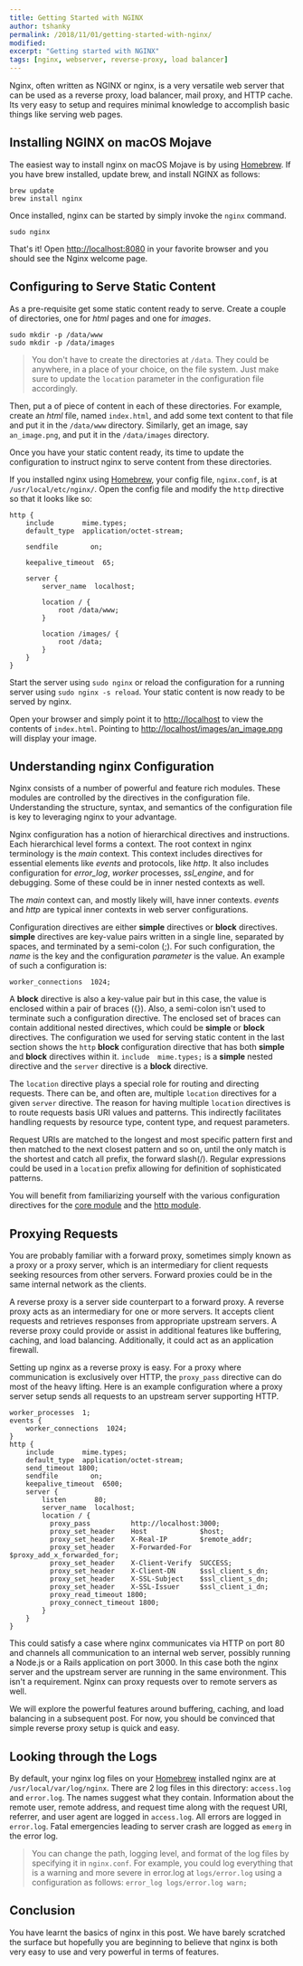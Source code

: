 ```yaml
---
title: Getting Started with NGINX
author: tshanky
permalink: /2018/11/01/getting-started-with-nginx/
modified:
excerpt: "Getting started with NGINX"
tags: [nginx, webserver, reverse-proxy, load balancer]
---
```

Nginx, often written as NGINX or nginx, is a very versatile web server that can be used as a reverse proxy, load balancer, mail proxy, and HTTP cache. Its very easy to setup and requires minimal knowledge to accomplish basic things like serving web pages.

## Installing NGINX on macOS Mojave

The easiest way to install nginx on macOS Mojave is by using [Homebrew](https://brew.sh/ "Homebrew"). If you have brew installed, update brew, and install NGINX as follows:

```
brew update
brew install nginx
```

Once installed, nginx can be started by simply invoke the `nginx` command.

```
sudo nginx
```

That's it! Open [http://localhost:8080](http://localhost:8080) in your favorite browser and you should see the Nginx welcome page.

## Configuring to Serve Static Content

As a pre-requisite get some static content ready to serve. Create a couple of directories, one for *html* pages and one for *images*.

```
sudo mkdir -p /data/www
sudo mkdir -p /data/images
```
> You don't have to create the directories at `/data`. They could be anywhere, in a place of your choice, on the file system. Just make sure to update the `location` parameter in the configuration file accordingly.

Then, put a of piece of content in each of these directories. For example, create an *html* file, named `index.html`, and add some text content to that file and put it in the `/data/www` directory. Similarly, get an image, say `an_image.png`, and put it in the `/data/images` directory.

Once you have your static content ready, its time to update the configuration to instruct nginx to serve content from these directories.

If you installed nginx using [Homebrew](https://brew.sh/ "Homebrew"), your config file, `nginx.conf`, is at `/usr/local/etc/nginx/`. Open the config file and modify the `http` directive so that it looks like so:

```
http {
    include       mime.types;
    default_type  application/octet-stream;

    sendfile        on;

    keepalive_timeout  65;

    server {
        server_name  localhost;

        location / {
            root /data/www;
        }

        location /images/ {
            root /data;
        }
    }
}
```

Start the server using `sudo nginx` or reload the configuration for a running server using `sudo nginx -s reload`. Your static content is now ready to be served by nginx.

Open your browser and simply point it to [http://localhost](http://localhost "index at localhost") to view the contents of `index.html`. Pointing to [http://localhost/images/an_image.png](http://localhost/images/an_image.png "images at localhost") will display your image.

## Understanding nginx Configuration

Nginx consists of a number of powerful and feature rich modules. These modules are controlled by the directives in the configuration file. Understanding the structure, syntax, and semantics of the configuration file is key to leveraging nginx to your advantage.

Nginx configuration has a notion of hierarchical directives and instructions. Each hierarchical level forms a context. The root context in nginx terminology is the *main* context. This context includes directives for essential elements like *events* and protocols, like *http*. It also includes configuration for *error_log*,  *worker* processes, *ssl_engine*, and for debugging. Some of these could be in inner nested contexts as well.

The *main* context can, and mostly likely will, have inner contexts. *events* and *http* are typical inner contexts in web server configurations.

Configuration directives are either **simple** directives or **block** directives. **simple** directives are key-value pairs written in a single line, separated by spaces, and terminated by a semi-colon (;). For such configuration, the *name* is the key and the configuration *parameter* is the value. An example of such a configuration is:

```
worker_connections  1024;
```

A **block** directive is also a key-value pair but in this case, the value is enclosed within a pair of braces ({}). Also, a semi-colon isn't used to terminate such a configuration directive. The enclosed set of braces can contain additional nested directives, which could be **simple** or **block** directives. The configuration we used for serving static content in the last section shows the `http` **block** configuration directive that has both **simple** and **block** directives within it. `include  mime.types;` is a **simple** nested directive and the `server` directive is a **block** directive.

The `location` directive plays a special role for routing and directing requests. There can be, and often are, multiple `location` directives for a given `server` directive. The reason for having multiple `location` directives is to route requests basis URI values and patterns. This indirectly facilitates handling requests by resource type, content type, and request parameters.

Request URIs are matched to the longest and most specific pattern first and then matched to the next closest pattern and so on, until the only match is the shortest and catch all prefix, the forward slash(/). Regular expressions could be used in a `location` prefix allowing for definition of sophisticated patterns.

You will benefit from familiarizing yourself with the various configuration directives for the [core module](https://nginx.org/en/docs/ngx_core_module.html "Nginx Core Module Configuration") and the [http module](http://nginx.org/en/docs/http/ngx_http_core_module.html "Nginx HTTP Core Module Configuration"). 

## Proxying Requests

You are probably familiar with a forward proxy, sometimes simply known as a proxy or a proxy server, which is an intermediary for client requests seeking resources from other servers. Forward proxies could be in the same internal network as the clients.

A reverse proxy is a server side counterpart to a forward proxy. A reverse proxy acts as an intermediary for one or more servers. It accepts client requests and retrieves responses from appropriate upstream servers. A reverse proxy could provide or assist in additional features like buffering, caching, and load balancing. Additionally, it could act as an application firewall.

Setting up nginx as a reverse proxy is easy. For a proxy where communication is exclusively over HTTP, the `proxy_pass` directive can do most of the heavy lifting. Here is an example configuration where a proxy server setup sends all requests to an upstream server supporting HTTP. 

```
worker_processes  1;
events {
    worker_connections  1024;
}
http {
    include       mime.types;
    default_type  application/octet-stream;
    send_timeout 1800;
    sendfile        on;
    keepalive_timeout  6500;
    server {
        listen       80;
        server_name  localhost;
        location / {
          proxy_pass          http://localhost:3000;
          proxy_set_header    Host             $host;
          proxy_set_header    X-Real-IP        $remote_addr;
          proxy_set_header    X-Forwarded-For  $proxy_add_x_forwarded_for;
          proxy_set_header    X-Client-Verify  SUCCESS;
          proxy_set_header    X-Client-DN      $ssl_client_s_dn;
          proxy_set_header    X-SSL-Subject    $ssl_client_s_dn;
          proxy_set_header    X-SSL-Issuer     $ssl_client_i_dn;
          proxy_read_timeout 1800;
          proxy_connect_timeout 1800;
        }
    }
}
```

This could satisfy a case where nginx communicates via HTTP on port 80 and channels all communication to an internal web server, possibly running a Node.js or a Rails application on port 3000. In this case both the nginx server and the upstream server are running in the same environment. This isn't a requirement. Nginx can proxy requests over to remote servers as well.

We will explore the powerful features around buffering, caching, and load balancing in a subsequent post. For now, you should be convinced that simple reverse proxy setup is quick and easy.

## Looking through the Logs

By default, your nginx log files on your [Homebrew](https://brew.sh/ "Homebrew") installed nginx are at `/usr/local/var/log/nginx`. There are 2 log files in this directory: `access.log` and `error.log`. The names suggest what they contain. Information about the remote user, remote address, and request time along with the request URI, referrer, and user agent are logged in `access.log`. All errors are logged in `error.log`. Fatal emergencies leading to server crash are logged as `emerg` in the error log.

> You can change the path, logging level, and format of the log files by specifying it in `nginx.conf`. For example, you could log everything that is a warning and more severe in error.log at `logs/error.log` using a configuration as follows: `error_log logs/error.log warn;`

## Conclusion

You have learnt the basics of nginx in this post. We have barely scratched the surface but hopefully you are beginning to believe that nginx is both very easy to use and very powerful in terms of features.











